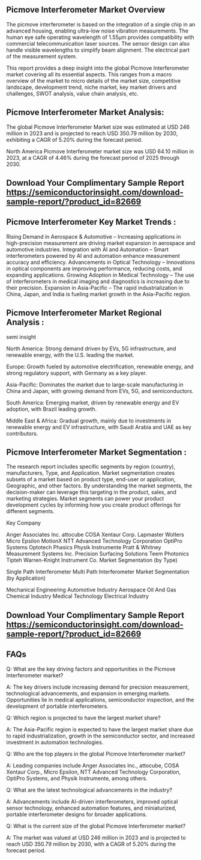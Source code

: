 ## Picmove Interferometer Market Overview
The picmove interferometer is based on the integration of a single chip in an advanced housing, enabling ultra-low noise vibration measurements. The human eye safe operating wavelength of 1.55µm provides compatibility with commercial telecommunication laser sources. The sensor design can also handle visible wavelengths to simplify beam alignment. The electrical part of the measurement system.

This report provides a deep insight into the global Picmove Interferometer market covering all its essential aspects. This ranges from a macro overview of the market to micro details of the market size, competitive landscape, development trend, niche market, key market drivers and challenges, SWOT analysis, value chain analysis, etc.

## Picmove Interferometer Market Analysis:
The global Picmove Interferometer Market size was estimated at USD 246 million in 2023 and is projected to reach USD 350.79 million by 2030, exhibiting a CAGR of 5.20% during the forecast period.

North America Picmove Interferometer market size was USD 64.10 million in 2023, at a CAGR of 4.46% during the forecast period of 2025 through 2030.
## Download Your Complimentary Sample Report https://semiconductorinsight.com/download-sample-report/?product_id=82669
## Picmove Interferometer Key Market Trends  :
Rising Demand in Aerospace & Automotive – Increasing applications in high-precision measurement are driving market expansion in aerospace and automotive industries.
Integration with AI and Automation – Smart interferometers powered by AI and automation enhance measurement accuracy and efficiency.
Advancements in Optical Technology – Innovations in optical components are improving performance, reducing costs, and expanding applications.
Growing Adoption in Medical Technology – The use of interferometers in medical imaging and diagnostics is increasing due to their precision.
Expansion in Asia-Pacific – The rapid industrialization in China, Japan, and India is fueling market growth in the Asia-Pacific region.
## Picmove Interferometer Market Regional Analysis :
semi insight

North America:
Strong demand driven by EVs, 5G infrastructure, and renewable energy, with the U.S. leading the market.

Europe:
Growth fueled by automotive electrification, renewable energy, and strong regulatory support, with Germany as a key player.

Asia-Pacific:
Dominates the market due to large-scale manufacturing in China and Japan, with growing demand from EVs, 5G, and semiconductors.

South America:
Emerging market, driven by renewable energy and EV adoption, with Brazil leading growth.

Middle East & Africa:
Gradual growth, mainly due to investments in renewable energy and EV infrastructure, with Saudi Arabia and UAE as key contributors.

## Picmove Interferometer Market Segmentation :
The research report includes specific segments by region (country), manufacturers, Type, and Application. Market segmentation creates subsets of a market based on product type, end-user or application, Geographic, and other factors. By understanding the market segments, the decision-maker can leverage this targeting in the product, sales, and marketing strategies. Market segments can power your product development cycles by informing how you create product offerings for different segments.

Key Company

Anger Associates Inc.
attocube
COSA Xentaur Corp.
Lapmaster Wolters
Micro Epsilon
MotionX
NTT Advanced Technology Corporation
OptiPro Systems
Optotech
Phasics
Physik Instrumente
Pratt & Whitney Measurement Systems
Inc.
Precision Surfacing Solutions
Teem Photonics
Tipteh
Warren-Knight Instrument Co.
Market Segmentation (by Type)

Single Path Interferometer
Multi Path Interferometer
Market Segmentation (by Application)

Mechanical Engineering
Automotive Industry
Aerospace
Oil And Gas
Chemical Industry
Medical Technology
Electrical Industry

## Download Your Complimentary Sample Report https://semiconductorinsight.com/download-sample-report/?product_id=82669

## FAQs
Q: What are the key driving factors and opportunities in the Picmove Interferometer market?

A: The key drivers include increasing demand for precision measurement, technological advancements, and expansion in emerging markets. Opportunities lie in medical applications, semiconductor inspection, and the development of portable interferometers.


Q: Which region is projected to have the largest market share?

A: The Asia-Pacific region is expected to have the largest market share due to rapid industrialization, growth in the semiconductor sector, and increased investment in automation technologies.


Q: Who are the top players in the global Picmove Interferometer market?

A: Leading companies include Anger Associates Inc., attocube, COSA Xentaur Corp., Micro Epsilon, NTT Advanced Technology Corporation, OptiPro Systems, and Physik Instrumente, among others.

 

Q: What are the latest technological advancements in the industry?

A: Advancements include AI-driven interferometers, improved optical sensor technology, enhanced automation features, and miniaturized, portable interferometer designs for broader applications.

 

Q: What is the current size of the global Picmove Interferometer market?

A: The market was valued at USD 246 million in 2023 and is projected to reach USD 350.79 million by 2030, with a CAGR of 5.20% during the forecast period.

